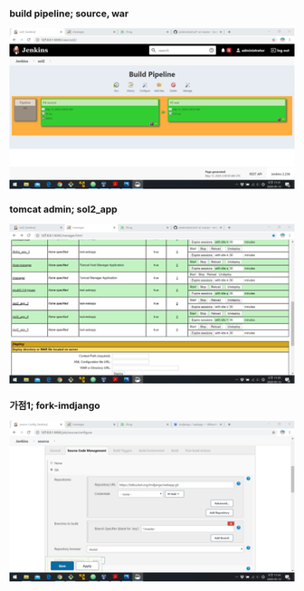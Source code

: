 ### build pipeline; source, war
![build pipeline; source, war](1_build_pipeline_source_war.png)

### tomcat admin; sol2_app
![tomcat admin; sol2_app](2_tomcat_admin_sol2_app.png)

### 가점1; fork-imdjango
![가점1; fork-imdjango](bonus1_sol2_source.png)
